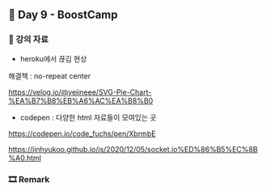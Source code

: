 ## 📕 Day 9 - BoostCamp

### 📘 강의 자료

* heroku에서 끊김 현상

해결책 : no-repeat center

https://velog.io/@yejineee/SVG-Pie-Chart-%EA%B7%B8%EB%A6%AC%EA%B8%B0

* codepen : 다양한 html 자료들이 모여있는 곳

https://codepen.io/code_fuchs/pen/XbrmbE

https://jinhyukoo.github.io/js/2020/12/05/socket.io%ED%86%B5%EC%8B%A0.html

### 🎞 Remark
